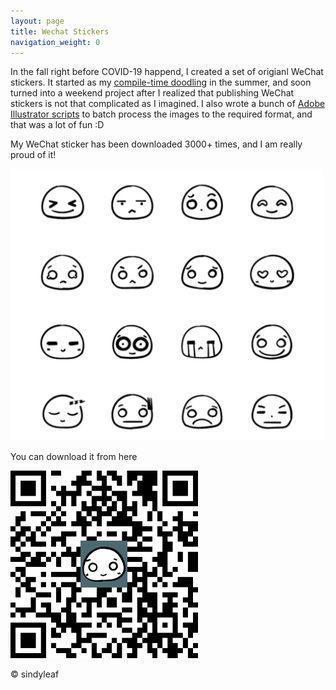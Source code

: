 ```yaml
---
layout: page
title: Wechat Stickers
navigation_weight: 0
---
```


In the fall right before COVID-19 happend, I created a set of origianl WeChat stickers. It started as my [compile-time doodling](sketches.html) in the summer, and soon turned into a weekend project after I realized that publishing WeChat stickers is not that complicated as I imagined. I also wrote a bunch of [Adobe Illustrator scripts](https://github.com/qinyeli/illustrator_scripts) to batch process the images to the required format, and that was a lot of fun :D

My WeChat sticker has been downloaded 3000+ times, and I am really proud of it!

<img src="images/stickers.jpg" width="500px">

You can download it from here

<img src="images/qrcode.bmp" width="300px">

© sindyleaf